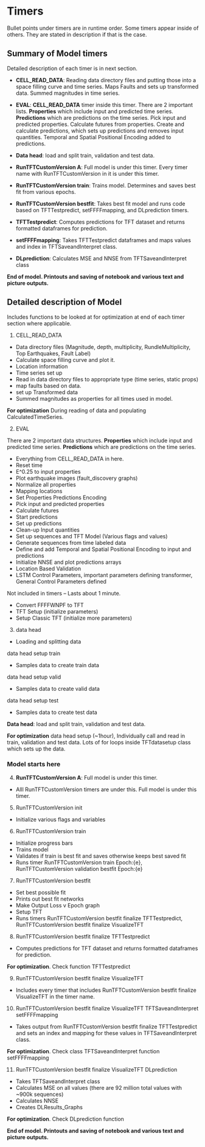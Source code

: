 # Timers

Bullet points under timers are in runtime order. Some timers appear inside of others. They are stated in description if that is the case.

## **Summary of Model timers**

Detailed description of each timer is in next section.

* **CELL_READ_DATA**: Reading data directory files and putting those into a space filling curve and time series. Maps Faults and sets up transformed data. Summed magnitudes in time series.

* **EVAL**: **CELL_READ_DATA** timer inside this timer. There are 2 important lists. **Properties** which include input and predicted time series. **Predictions** which are predictions on the time series. 
Pick input and predicted properties. Calculate futures from properties. Create and calculate predictions, which sets up predictions and removes input quantities. Temporal and Spatial Positional Encoding added to predictions.

* **Data head**: load and split train, validation and test data.

* **RunTFTCustomVersion A**: Full model is under this timer. Every timer name with RunTFTCustomVersion in it is under this timer.

* **RunTFTCustomVersion train**: Trains model. Determines and saves best fit from various epochs.

* **RunTFTCustomVersion bestfit**: Takes best fit model and runs code based on TFTTestpredict, setFFFFmapping, and DLprediction timers.

* **TFTTestpredict**: Computes predictions for TFT dataset and returns formatted dataframes for prediction.

* **setFFFFmapping**: Takes TFTTestpredict dataframes and maps values and index in TFTSaveandInterpret class.

* **DLprediction**: Calculates MSE and NNSE from TFTSaveandInterpret class

**End of model. Printouts and saving of notebook and various text and picture outputs.**

## Detailed description of Model 

Includes functions to be looked at for optimization at end of each timer section where applicable.

1. CELL_READ_DATA
- Data directory files (Magnitude, depth, multiplicity, RundleMultiplicity, Top Earthquakes, Fault Label)
- Calculate space filling curve and plot it.
- Location information
- Time series set up
- Read in data directory files to appropriate type (time series, static props)
- map faults based on data.
- set up Transformed data
- Summed magnitudes as properties for all times used in model.

**For optimization** During reading of data and populating CalculatedTimeSeries.

2. EVAL

There are 2 important data structures. **Properties** which include input and predicted time series. **Predictions** which are predictions on the time series. 

- Everything from CELL_READ_DATA in here.
- Reset time
- E^0.25 to input properties
- Plot earthquake images (fault_discovery graphs)
- Normalize all properties
- Mapping locations
- Set Properties Predictions Encoding
- Pick input and predicted properties
- Calculate futures
- Start predictions
- Set up predictions
- Clean-up Input quantities
- Set up sequences and TFT Model (Various flags and values)
- Generate sequences from time labeled data
- Define and add Temporal and Spatial Positional Encoding to input and predictions
- Initialize NNSE and plot predictions arrays
- Location Based Validation
- LSTM Control Parameters, important parameters defining transformer, General Control Parameters defined

Not included in timers – Lasts about 1 minute.
- Convert FFFFWNPF to TFT
- TFT Setup (initialize parameters)
- Setup Classic TFT (initialize more parameters)

3. data head
- Loading and splitting data

data head setup train
- Samples data to create train data

data head setup valid
- Samples data to create valid data

data head setup test
- Samples data to create test data

**Data head**: load and split train, validation and test data.

**For optimization** data head setup (~1hour), Individually call and read in train, validation and test data. Lots of for loops inside TFTdatasetup class which sets up the data.

### **Model starts here**

4. **RunTFTCustomVersion A**: Full model is under this timer.
- Alll RunTFTCustomVersion timers are under this. Full model is under this timer.

5. RunTFTCustomVersion init
- Initialize various flags and variables

6. RunTFTCustomVersion train
- Initialize progress bars
- Trains model
- Validates if train is best fit and saves otherwise keeps best saved fit
- Runs timer RunTFTCustomVersion train Epoch:{e}, RunTFTCustomVersion validation bestfit Epoch:{e}

7. RunTFTCustomVersion bestfit
- Set best possible fit
- Prints out best fit networks
- Make Output Loss v Epoch graph
- Setup TFT
- Runs timers RunTFTCustomVersion bestfit finalize TFTTestpredict, RunTFTCustomVersion bestfit finalize VisualizeTFT

8. RunTFTCustomVersion bestfit finalize TFTTestpredict
- Computes predictions for TFT dataset and returns formatted dataframes for prediction.

**For optimization**. Check function TFTTestpredict

9. RunTFTCustomVersion bestfit finalize VisualizeTFT
- Includes every timer that includes RunTFTCustomVersion bestfit finalize VisualizeTFT in the timer name.

10. RunTFTCustomVersion bestfit finalize VisualizeTFT TFTSaveandInterpret setFFFFmapping
- Takes output from RunTFTCustomVersion bestfit finalize TFTTestpredict and sets an index and mapping for these values in TFTSaveandInterpret class.

**For optimization**. Check class TFTSaveandInterpret function setFFFFmapping

11. RunTFTCustomVersion bestfit finalize VisualizeTFT DLprediction
- Takes TFTSaveandInterpret class
- Calculates MSE on all values (there are 92 million total values with ~900k sequences)
- Calculates NNSE
- Creates DLResults_Graphs

**For optimization**. Check DLprediction function

**End of model. Printouts and saving of notebook and various text and picture outputs.**
